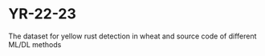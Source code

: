 # YR-22-23
The dataset for yellow rust detection in wheat and source code of different ML/DL methods   
